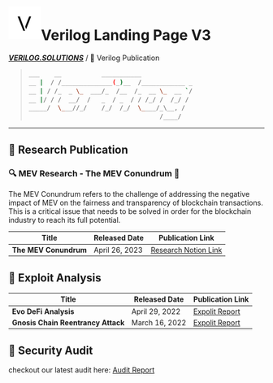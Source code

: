 <a href="https://www.verilog.solutions/">
    <img alt="verilogsolutions" src="./assets/verilog.png" style="width: 64px; height: 64px;" align="left">
</a>
<div align="left">

# Verilog Landing Page V3

**_<a href="https://www.verilog.solutions/">VERILOG.SOLUTIONS</a>_** / 🚸 Verilog Publication
</div>

> ```bash
> ___    __           ___________
> __ |  / /______________(_)__  /____________ _
> __ | / /_  _ \_  ___/_  /__  /_  __ \_  __ `/
> __ |/ / /  __/  /   _  / _  / / /_/ /  /_/ /
> _____/  \___//_/    /_/  /_/  \____/_\__, /
>                                     /____/
>
> ```

---
## 📁 Research Publication


### 🔍  MEV Research - The MEV Conundrum 🚀
The MEV Conundrum refers to the challenge of addressing the negative impact of MEV on the fairness and transparency of blockchain transactions. This is a critical issue that needs to be solved in order for the blockchain industry to reach its full potential.

| Title                | Released Date  | Publication Link |
| -------------------- | -------------- | ---------------- |
| **The MEV Conundrum**| April 26, 2023 | [Research Notion Link](https://verilog-solutions.notion.site/The-MEV-Conundrum-6d66001b150148739be14d73a8836903)|


## 📍 Exploit Analysis

| Title                             | Released Date  | Publication Link                                                    |
| --------------------------------- | -------------- | ------------------------------------------------------------------- |
| **Evo DeFi Analysis**             | April 29, 2022 | [Expolit Report](exploit_analysis/evo_defi_analysis.md)             |
| **Gnosis Chain Reentrancy Attack**| March 16, 2022 | [Expolit Report](exploit_analysis/gnosis_chain_reentrancy_attack.md)|


## 🚩 Security Audit
checkout our latest audit here:
[Audit Report](https://github.com/Verilog-Solutions/.github/tree/main/profile)



